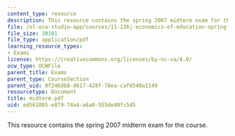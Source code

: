 ```yaml
---
content_type: resource
description: This resource contains the spring 2007 midterm exam for the course.
file: /ol-ocw-studio-app/courses/11-126j-economics-of-education-spring-2007/ed561085e87974a4a6a0555de40fc545_midterm.pdf
file_size: 30101
file_type: application/pdf
learning_resource_types:
- Exams
license: https://creativecommons.org/licenses/by-nc-sa/4.0/
ocw_type: OCWFile
parent_title: Exams
parent_type: CourseSection
parent_uid: 0f246db8-d617-428f-78ea-caf8540a1149
resourcetype: Document
title: midterm.pdf
uid: ed561085-e879-74a4-a6a0-555de40fc545
---
```

This resource contains the spring 2007 midterm exam for the course.